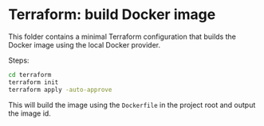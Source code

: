 # Terraform: build Docker image

This folder contains a minimal Terraform configuration that builds the Docker image using the local Docker provider.

Steps:

```bash
cd terraform
terraform init
terraform apply -auto-approve
```

This will build the image using the `Dockerfile` in the project root and output the image id.
